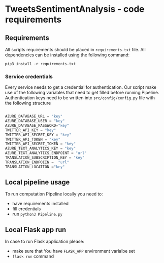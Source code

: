 # TweetsSentimentAnalysis - code requirements


## Requirements

All scripts requirements should be placed in `requirements.txt` file. All dependencies can be installed using the following command:

``` python
pip3 install -r requirements.txt
```



### Service credentials

Every service needs to get a credential for authentication. Our script make use of the following variables that need to get filled before running Pipeline. Authentication keys need to be written into `src/config/config.py` file with the following structure

``` python

AZURE_DATABASE_URL = "key"
AZURE_DATABASE_USER = "key"
AZURE_DATABASE_PASSWORD="key"
TWITTER_API_KEY = "key"
TWITTER_API_SECRET_KEY = "key"
TWITTER_API_TOKEN = "key"
TWITTER_API_SECRET_TOKEN = "key"
AZURE_TEXT_ANALYTICS_KEY = "key"
AZURE_TEXT_ANALYTICS_ENDPOINT = "url"
TRANSLATION_SUBSCRIPTION_KEY = "key"
TRANSLATION_ENDPOIIN =  "url"
TRANSLATION_LOCATION ="key"

```


## Local pipeline usage

To run computation Pipeline locally you need to:
* have requirements installed
* fill credentials
* run `python3 Pipeline.py`

## Local Flask app run

In case to run Flask application please:
* make sure that You have `FLASK_APP` environment varialbe set
* `flask run` command
